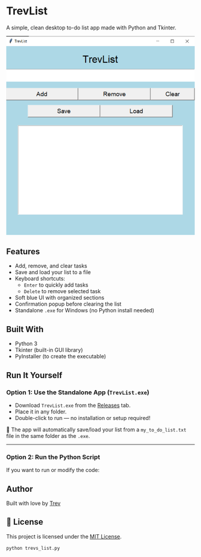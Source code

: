 # TrevList

A simple, clean desktop to-do list app made with Python and Tkinter.

![Screenshot](screenshot.png)

## Features

- Add, remove, and clear tasks
- Save and load your list to a file
- Keyboard shortcuts:
  - `Enter` to quickly add tasks
  - `Delete` to remove selected task
- Soft blue UI with organized sections
- Confirmation popup before clearing the list
- Standalone `.exe` for Windows (no Python install needed)

## Built With

- Python 3
- Tkinter (built-in GUI library)
- PyInstaller (to create the executable)

## Run It Yourself

### Option 1: Use the Standalone App (`TrevList.exe`)
- Download `TrevList.exe` from the [Releases](../../releases) tab.
- Place it in any folder.
- Double-click to run — no installation or setup required!

📝 The app will automatically save/load your list from a `my_to_do_list.txt` file in the same folder as the `.exe`.

---

### Option 2: Run the Python Script
If you want to run or modify the code:

##  Author

Built with love by [Trev](https://github.com/TrevorBrowning)

## 📄 License

This project is licensed under the [MIT License](LICENSE).



```bash
python trevs_list.py

